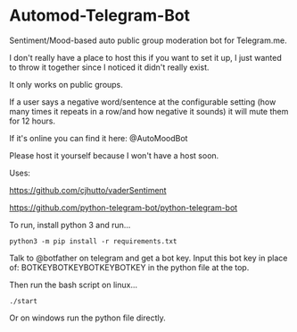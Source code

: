 # Automod-Telegram-Bot
Sentiment/Mood-based auto public group moderation bot for Telegram.me.

I don't really have a place to host this if you want to set it up, I just wanted to throw it together since I noticed it didn't really exist.

It only works on public groups.

If a user says a negative word/sentence at the configurable setting (how many times it repeats in a row/and how negative it sounds) it will mute them for 12 hours.

If it's online you can find it here: @AutoMoodBot

Please host it yourself because I won't have a host soon.

Uses:

https://github.com/cjhutto/vaderSentiment

https://github.com/python-telegram-bot/python-telegram-bot


To run, install python 3 and run...

```python3 -m pip install -r requirements.txt```

Talk to @botfather on telegram and get a bot key. Input this bot key in place of: BOTKEYBOTKEYBOTKEYBOTKEY
in the python file at the top.

Then run the bash script on linux...

```./start```

Or on windows run the python file directly.
